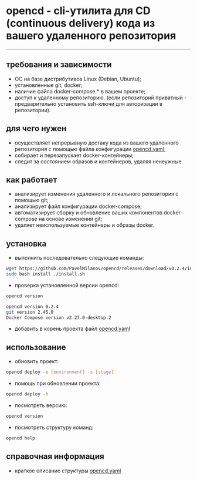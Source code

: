 # **opencd** - cli-утилита для CD (continuous delivery) кода из вашего удаленного репозитория

___

## требования и зависимости

- ОС на базе дистрибутивов Linux (Debian, Ubuntu);
- установленные git, docker;
- наличие файла docker-compose.* в вашем проекте;
- доступ к удаленному репозиторию. (если репозиторий приватный - предварительно установить ssh-ключи для авторизации в репозитории).

## для чего нужен

- осуществляет непрерывную достаку кода из вашего удаленного репозитория с помощью файла конфигурации [opencd.yaml](opencd.yaml.template);
- собирает и перезапускает docker-контейнеры;
- следит за состоянием образов и контейнеров, удаляя ненеужные.

## как работает

- анализирует изменения удаленного и локального репозитория с помощью git;
- анализирует файл конфигурации docker-compose;
- автоматизирует сборку и обновление ваших компонентов docker-compose на основе изменений git;
- удаляет неиспользуемые контейнеры и образы docker.

## установка

- выполнить последовательно следующие команды:

```bash
wget https://github.com/PavelMilanov/opencd/releases/download/v0.2.4/install.sh
sudo bash install ./install.sh
```

- проверка установленной версии opencd:

```bash
opencd version

opencd version 0.2.4
git version 2.45.0
Docker Compose version v2.27.0-desktop.2
```

- добавить в корень проекта файл [opencd.yaml](opencd.yaml.template)

## использование

- обновить проект:

```bash
opencd deploy -e [environment] -s [stage]
```

- помощь при обновлении проекта:

```bash
opencd deploy -h
```

- посмотреть версию:

```bash
opencd version
```

- посмотреть структуру команд:

```bash
opencd help
```

## справочная информация

- краткое описание структуры [opencd.yaml](docs/opencd.yaml.manual)
